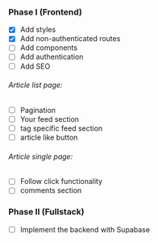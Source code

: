 ### Phase I (Frontend)

- [x] Add styles
- [x] Add non-authenticated routes
- [ ] Add components
- [ ] Add authentication
- [ ] Add SEO

###### Article list page:

- [ ] Pagination
- [ ] Your feed section
- [ ] tag specific feed section
- [ ] article like button

###### Article single page:

- [ ] Follow click functionality
- [ ] comments section

### Phase II (Fullstack)

- [ ] Implement the backend with Supabase
